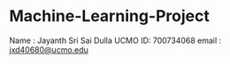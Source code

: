 # Machine-Learning-Project
Name : Jayanth Sri Sai Dulla
UCMO ID: 700734068
email : jxd40680@ucmo.edu
